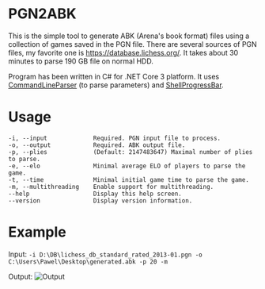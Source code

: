 # PGN2ABK
This is the simple tool to generate ABK (Arena's book format) files using a collection of games saved in the PGN file. There are several sources of PGN files, my favorite one is https://database.lichess.org/. It takes about 30 minutes to parse 190 GB file on normal HDD.

Program has been written in C# for .NET Core 3 platform. It uses [CommandLineParser](https://github.com/commandlineparser/commandline) (to parse parameters) and [ShellProgressBar](https://github.com/Mpdreamz/shellprogressbar).

# Usage

```
-i, --input             Required. PGN input file to process.
-o, --output            Required. ABK output file.
-p, --plies             (Default: 2147483647) Maximal number of plies to parse.
-e, --elo               Minimal average ELO of players to parse the game.
-t, --time              Minimal initial game time to parse the game.
-m, --multithreading    Enable support for multithreading.
--help                  Display this help screen.
--version               Display version information.
```

# Example

Input: `-i D:\DB\lichess_db_standard_rated_2013-01.pgn -o C:\Users\Pawel\Desktop\generated.abk -p 20 -m`

Output:
![Output](https://i.imgur.com/J4FcrwN.png)